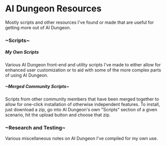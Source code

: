 # AI Dungeon Resources
Mostly scripts and other resources I've found or made that are useful for getting more out of AI Dungeon.

### ~Scripts~
##### My Own Scripts
Various AI Dungeon front-end and utility scripts I've made to either allow for enhanced user customization or to aid with some of the more complex parts of using AI Dungeon.<br />

##### ~Merged Community Scripts~
Scripts from other community members that have been merged together to allow for one-click installation of otherwise independent features. To install, just download a zip, go into AI Dungeon's own "Scripts" section of a given scenario, hit the upload button and choose that zip.<br />

### ~Research and Testing~
Various miscellaneous notes on AI Dungeon I've compiled for my own use.

